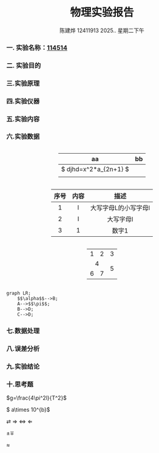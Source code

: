 <style>
.center{
    width:auto;
    display:table;
    margin-left: auto;
    margin-right: auto;
}

</style>

# <center>物理实验报告 </center>
 <center>陈建烨 12411913 2025.. 星期二下午</center> <!---这里是姓名栏--->

### 一. 实验名称：<u>114514</u>
<!---课程名称写<u>和</u>之间--->
### 二. 实验目的 


### 三.实验原理

### 四.实验仪器

### 五.实验内容

### 六.实验数据
<div class="center">

| aa | bb |
|:---:|:---:|
| $ djhd=x^2*a_{2n+1} $  |   |
|    |    |
</div>

<div class="center">

|   序号   |   内容  |        描述         |
|  :---:  |  :---:  |  :---------------:  |
|    1    |    l    |  大写字母L的小写字母l |
|    2    |    I    |      大写字母I       |
|    3    |    1    |        数字1       |

</div>

<div class="center"><table>
    <tr>
        <td>1</td>
        <td>2</td>
        <td>3</td>
    </tr>
    <tr>
        <td colspan=2><center>4</center></td>
        <td rowspan=2><center>5</center></td>
    </tr>
    <tr>
        <td>6</td>
        <td>7</td>
    </td>

</table></div>


 
```mermaid
graph LR;
    $$\alpha$$-->B;
    A-->$$\pi$$;
    B-->D;
    C-->D;
```



### 七.数据处理

### 八.误差分析

### 九.实验结论

### 十.思考题



$g=\frac{4\pi^2l}{T^2}$

$ a\times 10^{b}$

$\rightleftarrows$
$\Rightarrow$
$\Leftrightarrow$
$\Leftarrow$

$\pm \mp$

$\approx$
